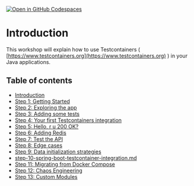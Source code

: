 [![Open in GitHub Codespaces](https://github.com/codespaces/badge.svg)](https://github.com/codespaces/new?hide_repo_select=true&ref=master&repo=140400673&machine=standardLinux32gb&location=WestEurope)

# Introduction

This workshop will explain how to use Testcontainers \( [https://www.testcontainers.org](https://www.testcontainers.org) \) in your Java applications.

## Table of contents

* [Introduction](README.md)
* [Step 1: Getting Started](step-1-getting-started.md)
* [Step 2: Exploring the app](step-2-exploring-the-app.md)
* [Step 3: Adding some tests](step-3-adding-some-tests.md)
* [Step 4: Your first Testcontainers integration](step-4-your-first-testcontainers-integration.md)
* [Step 5: Hello, r u 200 OK?](step-5-dude-r-u-200-ok.md)
* [Step 6: Adding Redis](step-6-adding-redis.md)
* [Step 7: Test the API](step-7-test-the-api.md)
* [Step 8: Edge cases](step-8-edge-cases.md)
* [Step 9: Data initialization strategies](step-9-data-init-strategies.md)
* [step-10-spring-boot-testcontainer-integration.md](step-10-spring-boot-testcontainer-integration.md)
* [Step 11: Migrating from Docker Compose](step-11-migrating-from-docker-compose.md)
* [Step 12: Chaos Engineering](step-12-chaos-engineering.md)
* [Step 13: Custom Modules](step-13-custom-modules.md)

